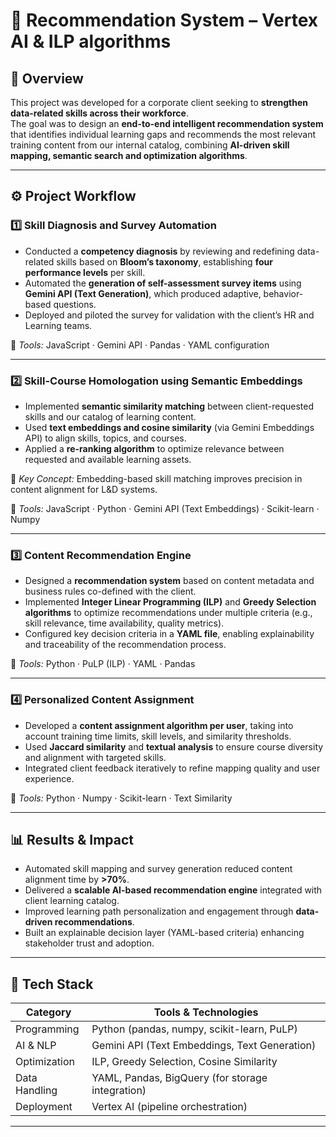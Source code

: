 # 🎯 Recommendation System – Vertex AI & ILP algorithms 

## 🧠 Overview  

This project was developed for a corporate client seeking to **strengthen data-related skills across their workforce**.  
The goal was to design an **end-to-end intelligent recommendation system** that identifies individual learning gaps and recommends the most relevant training content from our internal catalog, combining **AI-driven skill mapping, semantic search and optimization algorithms**.

---

## ⚙️ Project Workflow  

### **1️⃣ Skill Diagnosis and Survey Automation**
- Conducted a **competency diagnosis** by reviewing and redefining data-related skills based on **Bloom’s taxonomy**, establishing **four performance levels** per skill.  
- Automated the **generation of self-assessment survey items** using **Gemini API (Text Generation)**, which produced adaptive, behavior-based questions.  
- Deployed and piloted the survey for validation with the client’s HR and Learning teams.  

🧰 *Tools:* JavaScript · Gemini API · Pandas · YAML configuration  

---

### **2️⃣ Skill-Course Homologation using Semantic Embeddings**
- Implemented **semantic similarity matching** between client-requested skills and our catalog of learning content.  
- Used **text embeddings and cosine similarity** (via Gemini Embeddings API) to align skills, topics, and courses.  
- Applied a **re-ranking algorithm** to optimize relevance between requested and available learning assets.  

🧠 *Key Concept:* Embedding-based skill matching improves precision in content alignment for L&D systems.  

🧰 *Tools:* JavaScript · Python · Gemini API (Text Embeddings) · Scikit-learn · Numpy  

---

### **3️⃣ Content Recommendation Engine**
- Designed a **recommendation system** based on content metadata and business rules co-defined with the client.  
- Implemented **Integer Linear Programming (ILP)** and **Greedy Selection algorithms** to optimize recommendations under multiple criteria (e.g., skill relevance, time availability, quality metrics).  
- Configured key decision criteria in a **YAML file**, enabling explainability and traceability of the recommendation process.  

🧰 *Tools:* Python · PuLP (ILP) · YAML · Pandas  

---

### **4️⃣ Personalized Content Assignment**
- Developed a **content assignment algorithm per user**, taking into account training time limits, skill levels, and similarity thresholds.  
- Used **Jaccard similarity** and **textual analysis** to ensure course diversity and alignment with targeted skills.  
- Integrated client feedback iteratively to refine mapping quality and user experience.  

🧰 *Tools:* Python · Numpy · Scikit-learn · Text Similarity  

---

## 📊 Results & Impact  

- Automated skill mapping and survey generation reduced content alignment time by **>70%**.  
- Delivered a **scalable AI-based recommendation engine** integrated with client learning catalog.  
- Improved learning path personalization and engagement through **data-driven recommendations**.  
- Built an explainable decision layer (YAML-based criteria) enhancing stakeholder trust and adoption.  

---

## 🧰 Tech Stack  

| Category | Tools & Technologies |
|-----------|---------------------|
| Programming | Python (pandas, numpy, scikit-learn, PuLP) |
| AI & NLP | Gemini API (Text Embeddings, Text Generation) |
| Optimization | ILP, Greedy Selection, Cosine Similarity |
| Data Handling | YAML, Pandas, BigQuery (for storage integration) |
| Deployment | Vertex AI (pipeline orchestration) |

---
